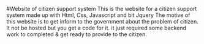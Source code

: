 #Website of citizen support system
This is the website for a citizen support system made up with Html, Css, Javascript and bit Jquery
The motive of this website is to get inform to the government about the problem of citizen.
It not be hosted but you get a code for it. it just required some backend work to completed & get ready to provide to the citizen.
